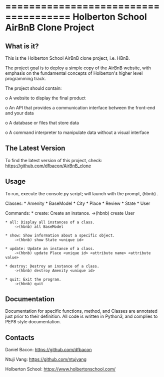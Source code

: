 =====================================
Holberton School AirBnB Clone Project
=====================================

What is it?
-----------

This is the Holberton School AirBnB clone project, i.e. HBnB.

The project goal  is to deploy a simple copy of the AirBnB website, with
emphasis on the fundamental concepts of Holberton's higher level programming
track.

The project should contain:

  o A website to display the final product

  o An API that provides a communication interface between the front-end and your data

  o A database or files that store data

  o A command interpreter to manipulate data without a visual interface

The Latest Version
------------------

To find the latest version of this project, check:
https://github.com/dfbacon/AirBnB_clone

Usage
-----

To run, execute the console.py script; will launch with the prompt, (hbnb) .

Classes:
	* Amenity
	* BaseModel
	* City
	* Place
	* Review
	* State
	* User

Commands:
	* create: Create an instance.
	    ->(hbnb) create User

	* all: Display all instances of a class.
	    ->(hbnb) all BaseModel

	* show: Show information about a specific object.
	    ->(hbnb) show State <unique id>

	* update: Update an instance of a class.
	    ->(hbnb) update Place <unique id> <attribute name> <attribute value>

	* destroy: Destroy an instance of a class.
	    ->(hbnb) destroy Amenity <unique id>

	* quit: Exit the program.
	    ->(hbnb) quit


Documentation
-------------

Documentation for specific functions, method, and Classes are annotated just
prior to their definition. All code is written in Python3, and complies to
PEP8 style documentation.

Contacts
--------

Daniel Bacon: https://github.com/dfbacon

Ntuji Vang: https://github.com/ntujvang

Holberton School: https://www.holbertonschool.com/
